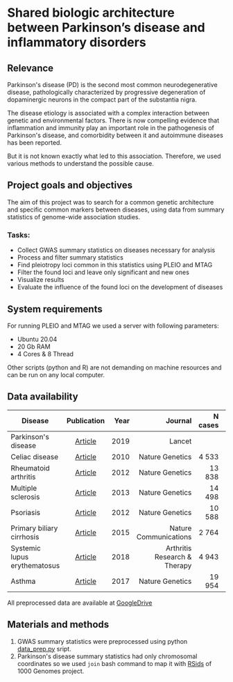 # Shared biologic architecture between Parkinson’s disease and inflammatory disorders

## Relevance

Parkinson's disease (PD) is the second most common neurodegenerative disease, pathologically characterized by progressive degeneration of dopaminergic neurons in the compact part of the substantia nigra. 

The disease etiology is associated with a complex interaction between genetic and environmental factors. There is now compelling evidence that inflammation and immunity play an important role in the pathogenesis of Parkinson's disease, and comorbidity between it and autoimmune diseases has been reported. 

But it is not known exactly what led to this association. Therefore, we used various methods to understand the possible cause.

## Project goals and objectives

The aim of this project was to search for a common genetic architecture and specific common markers between diseases, using data from summary statistics of genome-wide association studies.

### Tasks:
 - Сollect  GWAS summary statistics on diseases necessary for analysis
 - Process and filter summary statistics
 - Find pleiotropy loci common in this statistics using PLEIO and MTAG
 - Filter the found loci and leave only significant and new ones
 - Visualize results
 - Evaluate the influence of the found loci on the development of diseases

## System requirements

For running PLEIO and MTAG we used a server with following parameters:
 - Ubuntu 20.04
 - 20 Gb RAM
 - 4 Cores & 8 Thread

Other scripts (python and R) are not demanding on machine resources and can be run on any local computer.

## Data availability 

 Disease | Publication | Year | Journal | N cases | N controls | Sample size | GWAS link
 | ------------- |:-------------:| -----:| --------:| -------:| -------:| -------:| -------:|
 Parkinson's disease | [Article](https://pubmed.ncbi.nlm.nih.gov/31701892/) | 2019 | Lancet | | |  482730 | [zip archive](https://drive.google.com/file/d/1FZ9UL99LAqyWnyNBxxlx6qOUlfAnublN/view)
 Celiac disease  | [Article](https://www.ncbi.nlm.nih.gov/pmc/articles/PMC2847618/) | 2010 | Nature Genetics | 4 533 | 10 750 | 15 283 | [FTP](ftp://ftp.ebi.ac.uk/pub/databases/gwas/summary_statistics/DuboisPC_20190752_GCST000612)
 Rheumatoid arthritis | [Article](https://pubmed.ncbi.nlm.nih.gov/23143596/) | 2012 | Nature Genetics | 13 838 | 33 742 | 47 580 | [FTP](ftp://ftp.ebi.ac.uk/pub/databases/gwas/summary_statistics/DuboisPC_20190752_GCST000612)
 Multiple sclerosis  | [Article](https://www.ncbi.nlm.nih.gov/pmc/articles/PMC3182531/) | 2013 | Nature Genetics | 14 498 | 24 091 | 38582 | [FTP](ftp://ftp.ebi.ac.uk/pub/databases/gwas/summary_statistics/BeechamAH_24076602_GCST005531)
 Psoriasis  | [Article](https://www.ncbi.nlm.nih.gov/pmc/articles/PMC3510312/) | 2012 | Nature Genetics | 10 588 | 22 806 | 33 394 | [FTP](ftp://ftp.ebi.ac.uk/pub/databases/gwas/summary_statistics/TsoiLC_23143594_GCST005527)
 Primary biliary cirrhosis  | [Article](https://www.ncbi.nlm.nih.gov/pmc/articles/PMC4580981/) | 2015 | Nature Communications | 2 764 | 10 475 | 13 239 | [FTP](ftp://ftp.ebi.ac.uk/pub/databases/gwas/summary_statistics/CordellHJ_26394269_GCST003129)
Systemic lupus erythematosus | [Article](https://www.ncbi.nlm.nih.gov/pmc/articles/PMC5977506/) | 2018 | Arthritis Research & Therapy | 4 943 | 8 483 | 16966 | [FTP](ftp://ftp.ebi.ac.uk/pub/databases/gwas/summary_statistics/JuliaA_29848360_GCST005831/)
Asthma | [Article](https://www.ncbi.nlm.nih.gov/pmc/articles/PMC7160128/) | 2017 | Nature Genetics | 19 954 | 107 715 | 127 669 | [FTP](ftp://ftp.ebi.ac.uk/pub/databases/gwas/summary_statistics/ZhuZ_31619474_GCST008916)

All preprocessed data are available at [GoogleDrive](https://drive.google.com/drive/folders/1e9-xojOVwFFCbkxXdi2v6ShzJvlQgtNX?usp=sharing)

## Materials and methods

1. GWAS summary statistics were preprocessed using python [data_prep.py]() sript. 
2. Parkinson's disease summary statistics had only chromosomal coordinates so we used `join` bash command to map it with [RSids]() of 1000 Genomes project.
